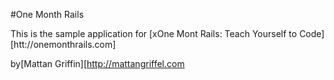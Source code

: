 #One Month Rails

This is the sample application for
[xOne Mont Rails: Teach Yourself to Code][htt://onemonthrails.com]

by[Mattan Griffin][http://mattangriffel.com
